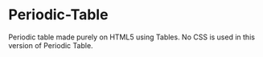 # Periodic-Table
Periodic table made purely on HTML5 using Tables. 
No CSS is used in this version of Periodic Table.
